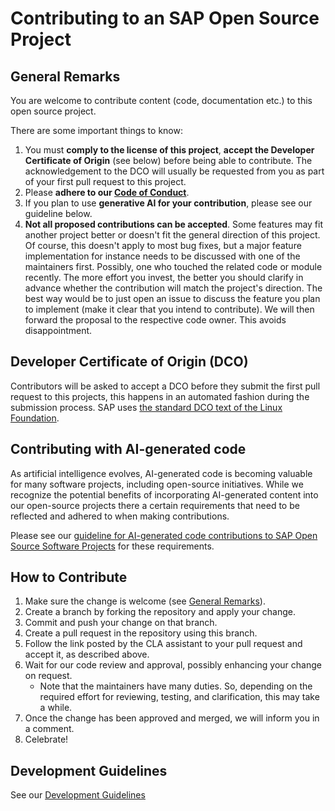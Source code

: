 # Contributing to an SAP Open Source Project

## General Remarks

You are welcome to contribute content (code, documentation etc.) to this open source project.

There are some important things to know:

1. You must **comply to the license of this project**, **accept the Developer Certificate of Origin** (see below) before being able to contribute. The acknowledgement to the DCO will usually be requested from you as part of your first pull request to this project.
2. Please **adhere to our [Code of Conduct](documentation/CODE_OF_CONDUCT.md)**.
3. If you plan to use **generative AI for your contribution**, please see our guideline below.
4. **Not all proposed contributions can be accepted**. Some features may fit another project better or doesn't fit the general direction of this project. Of course, this doesn't apply to most bug fixes, but a major feature implementation for instance needs to be discussed with one of the maintainers first. Possibly, one who touched the related code or module recently. The more effort you invest, the better you should clarify in advance whether the contribution will match the project's direction. The best way would be to just open an issue to discuss the feature you plan to implement (make it clear that you intend to contribute). We will then forward the proposal to the respective code owner. This avoids disappointment.

## Developer Certificate of Origin (DCO)

Contributors will be asked to accept a DCO before they submit the first pull request to this projects, this happens in an automated fashion during the submission process. SAP uses [the standard DCO text of the Linux Foundation](https://developercertificate.org/).

## Contributing with AI-generated code

As artificial intelligence evolves, AI-generated code is becoming valuable for many software projects, including open-source initiatives. While we recognize the potential benefits of incorporating AI-generated content into our open-source projects there a certain requirements that need to be reflected and adhered to when making contributions.

Please see our [guideline for AI-generated code contributions to SAP Open Source Software Projects](documentation/CONTRIBUTING_USING_GENAI.md) for these requirements.

## How to Contribute

1. Make sure the change is welcome (see [General Remarks](#general-remarks)).
2. Create a branch by forking the repository and apply your change.
3. Commit and push your change on that branch.
4. Create a pull request in the repository using this branch.
5. Follow the link posted by the CLA assistant to your pull request and accept it, as described above.
6. Wait for our code review and approval, possibly enhancing your change on request.
    - Note that the maintainers have many duties. So, depending on the required effort for reviewing, testing, and clarification, this may take a while.
7. Once the change has been approved and merged, we will inform you in a comment.
8. Celebrate!

## Development Guidelines

See our [Development Guidelines](documentation/DEVELOPMENT.md)
